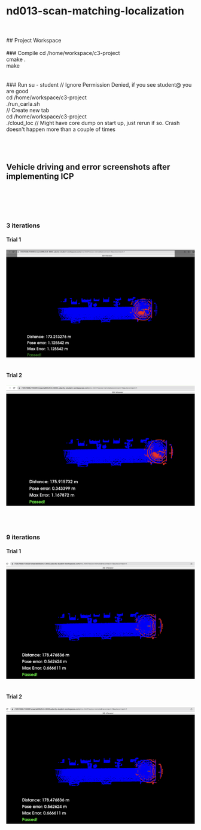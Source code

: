 
# nd013-scan-matching-localization
<br>
<br>
## Project Workspace
<br>
<br>
### Compile
cd /home/workspace/c3-project
<br>
cmake .
<br>
make
<br>
<br>
<br>
### Run
su - student // Ignore Permission Denied, if you see student@ you are good
<br>
cd /home/workspace/c3-project
<br>
./run_carla.sh
<br>
// Create new tab
<br>
cd /home/workspace/c3-project
<br>
./cloud_loc // Might have core dump on start up, just rerun if so. Crash doesn't happen more than a couple of times
<br>
<br>
<br>
<br>

## Vehicle driving and error screenshots after implementing ICP
<br>
<br>
<br>
<br>

### 3 iterations

#### Trial 1

![This is an image](images/c3_icp_lidar_3_iterations_a.png)
<br>
<br>

#### Trial 2


![This is an image](images/c3_icp_lidar_3_iterations_b.png)

<br>
<br>

### 9 iterations


#### Trial 1


![This is an image](images/c3_icp_lidar_9_iterations_a.png)
<br>
<br>

#### Trial 2


![This is an image](images/c3_icp_lidar_9_iterations_a.png)
<br>
<br>